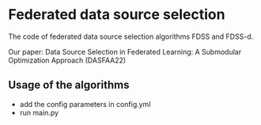 # Federated data source selection
The code of federated data source selection algorithms FDSS and FDSS-d.

Our paper: Data Source Selection in Federated Learning: A Submodular Optimization Approach (DASFAA22)
## Usage of the algorithms
* add the config parameters in config.yml
* run main.py
